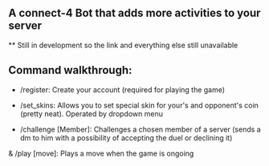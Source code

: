 ## A connect-4 Bot that adds more activities to your server
** Still in development so the link and everything else still unavailable


## Command walkthrough:
* /register:
Create your account (required for playing the game)

* /set_skins:
Allows you to set special skin for your's and opponent's coin (pretty neat).
Operated by dropdown menu

* /challenge [Member]:
Challenges a chosen member of a server
(sends a dm to him with a possibility of accepting the duel or declining it)

& /play [move]:
Plays a move when the game is ongoing

